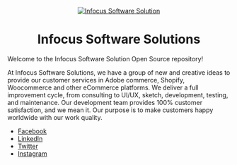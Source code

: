 
<p align="center">

<a href="https://infocus-solution.com/">
<img src="https://infocus-solution.com/wp-content/themes/infocus/assets/images/logo/Infocus_logo.svg" alt="Infocus Software Solution" />
</a>
</p>

<h1 align="center">Infocus Software Solutions</h1>

Welcome to the Infocus Software Solution Open Source repository! 

At Infocus Software Solutions, we have a group of new and creative ideas to provide our customer services in Adobe commerce, Shopify, Woocommerce and other eCommerce platforms. We deliver a full improvement cycle, from consulting to UI/UX, sketch, development, testing, and maintenance. Our development team provides 100% customer satisfaction, and we mean it. Our purpose is to make customers happy worldwide with our work quality.

<ul class="nav col-md-4 justify-content-end list-unstyled d-flex gap-2">
       <li id="facebook"><a href="https://www.facebook.com/people/Infocus-Software-Solutions/61552883276071/">Facebook</a></li>
      <li id="twitter"><a href="https://www.linkedin.com/company/in-focus-software-solution/" target="blank">LinkedIn</a></li>
      <li id="twitter"><a href="https://twitter.com/InfocusSoftware">Twitter</a></li>
      <li id="instagram"><a href="https://www.instagram.com/infocussoftwaresolutions/">Instagram</li>
</ul>
